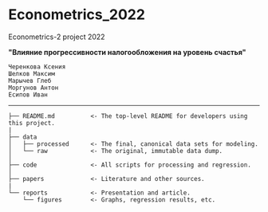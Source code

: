 # Econometrics_2022

Econometrics-2 project 2022

**"Влияние прогрессивности налогообложения на уровень счастья"**

    Черенкова Ксения
    Шелков Максим
    Марычев Глеб
    Моргунов Антон
    Есипов Иван

------------------------------

    ├── README.md          <- The top-level README for developers using this project.
    |
    ├── data
    │   ├── processed      <- The final, canonical data sets for modeling.
    │   └── raw            <- The original, immutable data dump.
    │
    ├── code               <- All scripts for processing and regression.
    │
    ├── papers             <- Literature and other sources.
    |
    └── reports            <- Presentation and article.
        └── figures        <- Graphs, regression results, etc.
